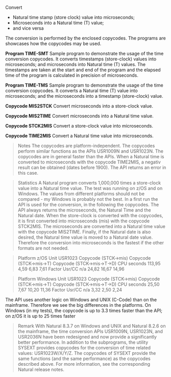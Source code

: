 Convert

* Natural time stamp (store clock) value into microseconds;
* Microseconds into a Natural time (T) value;
* and vice versa

The conversion is performed by the enclosed copycodes. 
The programs are showcases how the copycodes may be used.

**Program TIME-SMT**
Sample program to demonstrate the usage of the time conversion copycodes. It converts timestamps (store-clock) values into microseconds; and microseconds into Natural time (T) values. 
The timestamps are taken at the start and end of the program and the elapsed time of the program is calculated in precision of microseconds. 

**Program TIME-TMS**
Sample program to demonstrate the usage of the time conversion copycodes. It converts a Natural time (T) value into microseconds; and the microseconds into a timestamp (store-clock) value.
 
**Copycode MIS2STCK**
Convert microseconds into a store-clock value.

**Copycode MIS2TIME**
Convert microseconds into a Natural time value.

**Copycode STCK2MIS**
Convert a store-clock value into microseconds.

**Copycode TIME2MIS**
Convert a Natural time value into microseconds.

> Notes
The copycodes are platform-independent. The copycodes perform similar functions as the APIs USR1009N and USR1023N. The copycodes are in general faster than the APIs. 
When a Natural time is converted to microseconds with the copycode TIME2MIS, a negativ result can be obtained (dates before 1900). The API returns an error in this case. 

> Statistics
A Natural program converts 1,000,000 times a store-clock value into a Natural time value. The test was running on z/OS and on Windows. 
The values from different platforms should not be compared - my Windows is probably not the best.
In a first run the API is used for the conversion, in the following the copycodes. The API always returns the microseconds, the Natural Time and the Natural date. 
When the store-clock is converted with the copycodes, it is first converted into microseconds (mis) with the copycode STCK2MIS. 
The microseconds are converted into a Natural time value with the copycode MIS2TIME. Finally, if the Natural date is also desired, the Natural time value is moved to a Natural date value. 
Therefore the conversion into microseconds is the fastest if the other formats are not needed.

> Platform z/OS
Unit USR1023 Copycode (STCK->mis) Copycode (STCK->mis->T) Copycode (STCK->mis->T->D) CPU seconds 113,95 4,59 6,83 7,61 Factor Usr/CC n/a 24,82 16,67 14,96  
 
> Platform Windows
Unit USR1023 Copycode (STCK->mis) Copycode (STCK->mis->T) Copycode (STCK->mis->T->D) CPU seconds 25,50 7,67 10,20 11,36 Factor Usr/CC n/a 3,32 2,50 2,24  
 
The API uses another logic on Windows and UNIX (C-Code) than on the mainframe. Therefore we see the big differences in the platforms.
On Windows (in my tests), the copycode is up to 3.3 times faster than the API; on z/OS it is up to 25 times faster 


> Remark
With Natural 8.3.7 on Windows and UNIX and Natural 8.2.6 on the mainframe, the time conversion APIs USR1009N, USR1023N, and USR2036N have been redesigned and now provide a significantly better performance. 
In addition to the subprograms, the utility SYSEXT provides copycodes for the conversion of time related values: USR1023W/X/Y/Z. 
The copycodes of SYSEXT provide the same functions (and the same performance) as the copycodes described above. 
For more information, see the corresponding Natural release notes.
